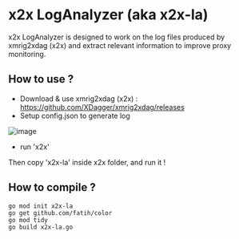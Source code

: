 # x2x LogAnalyzer (aka x2x-la)
x2x LogAnalyzer is designed to work on the log files produced by xmrig2xdag (x2x) and extract relevant information to improve proxy monitoring.

## How to use ?

- Download & use xmrig2xdag (x2x) : https://github.com/XDagger/xmrig2xdag/releases
- Setup config.json to generate log

![image](https://user-images.githubusercontent.com/128682335/229854580-cd949f06-876d-4404-99df-6b531612c53a.png)
- run 'x2x'

Then copy 'x2x-la' inside x2x folder, and run it !

## How to compile ?

```
go mod init x2x-la
go get github.com/fatih/color
go mod tidy
go build x2x-la.go
```
